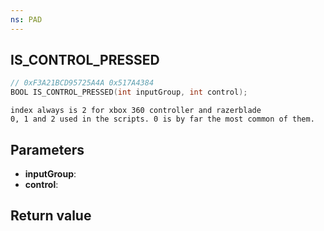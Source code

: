 ```yaml
---
ns: PAD
---
```

## IS_CONTROL_PRESSED

```c
// 0xF3A21BCD95725A4A 0x517A4384
BOOL IS_CONTROL_PRESSED(int inputGroup, int control);
```

```
index always is 2 for xbox 360 controller and razerblade  
0, 1 and 2 used in the scripts. 0 is by far the most common of them.  
```

## Parameters
* **inputGroup**: 
* **control**: 

## Return value
